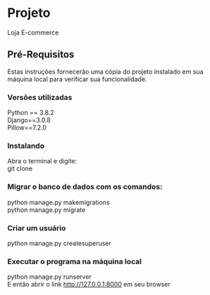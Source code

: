 # Projeto
Loja E-commerce

## Pré-Requisitos
Estas instruções fornecerão uma cópia do projeto instalado em sua máquina local para verificar sua funcionalidade.

### Versões utilizadas<br>
Python == 3.8.2 <br>
Django==3.0.8 <br>
Pillow==7.2.0 <br> 

### Instalando <br>
Abra o terminal e digite: <br>
git clone

### Migrar o banco de dados com os comandos: <br>
python manage.py makemigrations <br>
python manage.py migrate 

### Criar um usuário
python manage.py createsuperuser

### Executar o programa na máquina local
python manage.py runserver <br>
E então abrir o link http://127.0.0.1:8000 em seu browser







